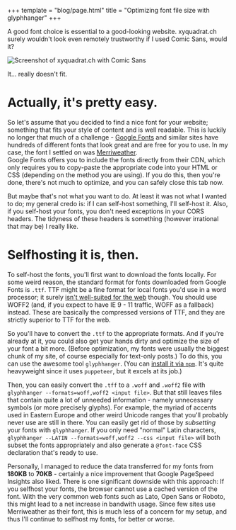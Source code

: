 +++
template = "blog/page.html"
title = "Optimizing font file size with glyphhanger"
+++

A good font choice is essential to a good-looking website. xyquadrat.ch surely wouldn't look even remotely trustworthy if I used Comic Sans, would it?

![Screenshot of xyquadrat.ch with Comic Sans](/img/polyring_comic_sans.png)

It... really doesn't fit.

# Actually, it's pretty easy.

So let's assume that you decided to find a nice font for your website; something that fits your style of content and is well readable. This is luckily no longer that much of a challenge - [Google Fonts](https://fonts.google.com) and similar sites have hundreds of different fonts that look great and are free for you to use. In my case, the font I settled on was [Merriweather](https://fonts.google.com/specimen/Merriweather).  
Google Fonts offers you to include the fonts directly from their CDN, which only requires you to copy-paste the appropriate code into your HTML or CSS (depending on the method you are using). If you do this, then you're done, there's not much to optimize, and you can safely close this tab now.

But maybe that's not what you want to do. At least it was not what I wanted to do; my general credo is: if I can self-host something, I'll self-host it. Also, if you self-host your fonts, you don't need exceptions in your CORS headers. The tidyness of these headers is something (however irrational that may be) I really like.

# Selfhosting it is, then.

To self-host the fonts, you'll first want to download the fonts locally. For some weird reason, the standard format for fonts downloaded from Google Fonts is `.ttf`. TTF might be a fine format for local fonts you'd use in a word processor; it surely [isn't well-suited for the web](https://stackoverflow.com/questions/36105194/are-eot-ttf-and-svg-still-necessary-in-the-font-face-declaration/36110385#36110385) though. You should use WOFF2 (and, if you expect to have IE 9 - 11 traffic, WOFF as a fallback) instead. These are basically the compressed versions of TTF, and they are strictly superior to TTF for the web.

So you'll have to convert the `.ttf` to the appropriate formats. And if you're already at it, you could also get your hands dirty and optimize the size of your font a bit more. (Before optimization, my fonts were usually the biggest chunk of my site, of course especially for text-only posts.) To do this, you can use the awesome tool `glyphhanger`. (You can [install it via `npm`](https://github.com/zachleat/glyphhanger). It's quite heavyweight since it uses `puppeteer`, but it excels at its job.) 

Then, you can easily convert the `.tff` to a `.woff` and `.woff2` file with `glyphhanger --formats=woff,woff2 <input file>`. But that still leaves files that contain quite a lot of unneeded information - namely unnecessary symbols (or more precisely glyphs). For example, the myriad of accents used in Eastern Europe and other weird Unicode ranges that you'll probably never use are still in there. You can easily get rid of those by _subsetting_ your fonts with `glyphhanger`. If you only need "normal" Latin characters, `glyphhanger --LATIN --formats=woff,woff2 --css <input file>` will both subset the fonts appropriately and also generate a `@font-face` CSS declaration that's ready to use. 

Personally, I managed to reduce the data transferred for my fonts from **180KB** to **70KB** - certainly a nice improvement that Google PageSpeed Insights also liked. There is one significant downside with this approach: If you selfhost your fonts, the browser cannot use a cached version of the font. With the very common web fonts such as Lato, Open Sans or Roboto, this might lead to a net increase in bandwith usage. Since few sites use Merriweather as their font, this is much less of a concern for my setup, and thus I'll continue to selfhost my fonts, for better or worse.